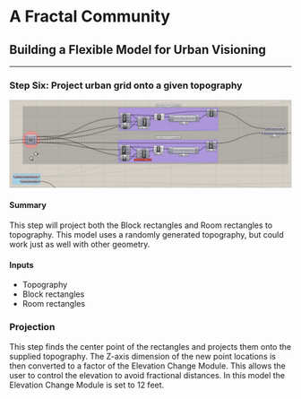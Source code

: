 # A Fractal Community
## Building a Flexible Model for Urban Visioning
---

### Step Six: Project urban grid onto a given topography
![](images/6-topography.PNG)
#### Summary
This step will project both the Block rectangles and Room rectangles to topography. This model uses a randomly generated topography, but could work just as well with other geometry.

#### Inputs
- Topography
- Block rectangles
- Room rectangles

### Projection

This step finds the center point of the rectangles and projects them onto the supplied topography. The Z-axis dimension of the new point locations is then converted to a factor of the Elevation Change Module. This allows the user to control the elevation to avoid fractional distances. In this model the Elevation Change Module is set to 12 feet.